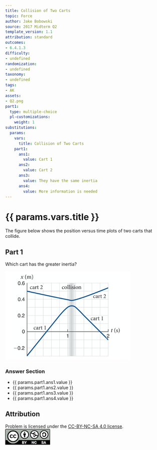 ```yaml
---
title: Collision of Two Carts
topic: Force
author: Jake Bobowski
source: 2017 Midterm Q2
template_version: 1.1
attribution: standard
outcomes:
- 6.4.1.3
difficulty:
- undefined
randomization:
- undefined
taxonomy:
- undefined
tags:
- AK
assets:
- Q2.png
part1:
  type: multiple-choice
  pl-customizations:
    weight: 1
substitutions:
  params:
    vars:
      title: Collision of Two Carts
    part1:
      ans1:
        value: Cart 1
      ans2:
        value: Cart 2
      ans3:
        value: They have the same inertia
      ans4:
        value: More information is needed
---
```

# {{ params.vars.title }}
The figure below shows the position versus time plots of two carts that collide.
## Part 1

Which cart has the greater inertia?

<img src="Q2.png" alt = "A position versus time plot with cart 1 starting at position -0.2 and colliding at 0.3, and cart 2 starting at position 0.6, and colliding at 0.3" width = 400px>

### Answer Section

- {{ params.part1.ans1.value }}
- {{ params.part1.ans2.value }}
- {{ params.part1.ans3.value }}
- {{ params.part1.ans4.value }}

## Attribution

Problem is licensed under the [CC-BY-NC-SA 4.0 license](https://creativecommons.org/licenses/by-nc-sa/4.0/).<br> ![The Creative Commons 4.0 license requiring attribution-BY, non-commercial-NC, and share-alike-SA license.](https://raw.githubusercontent.com/firasm/bits/master/by-nc-sa.png)